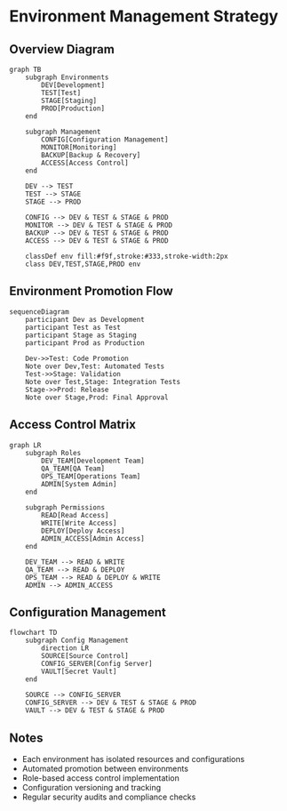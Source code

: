 # Environment Management Strategy

## Overview Diagram
```mermaid
graph TB
    subgraph Environments
        DEV[Development]
        TEST[Test]
        STAGE[Staging]
        PROD[Production]
    end
    
    subgraph Management
        CONFIG[Configuration Management]
        MONITOR[Monitoring]
        BACKUP[Backup & Recovery]
        ACCESS[Access Control]
    end

    DEV --> TEST
    TEST --> STAGE
    STAGE --> PROD
    
    CONFIG --> DEV & TEST & STAGE & PROD
    MONITOR --> DEV & TEST & STAGE & PROD
    BACKUP --> DEV & TEST & STAGE & PROD
    ACCESS --> DEV & TEST & STAGE & PROD

    classDef env fill:#f9f,stroke:#333,stroke-width:2px
    class DEV,TEST,STAGE,PROD env
```

## Environment Promotion Flow
```mermaid
sequenceDiagram
    participant Dev as Development
    participant Test as Test
    participant Stage as Staging
    participant Prod as Production
    
    Dev->>Test: Code Promotion
    Note over Dev,Test: Automated Tests
    Test->>Stage: Validation
    Note over Test,Stage: Integration Tests
    Stage->>Prod: Release
    Note over Stage,Prod: Final Approval
```

## Access Control Matrix
```mermaid
graph LR
    subgraph Roles
        DEV_TEAM[Development Team]
        QA_TEAM[QA Team]
        OPS_TEAM[Operations Team]
        ADMIN[System Admin]
    end
    
    subgraph Permissions
        READ[Read Access]
        WRITE[Write Access]
        DEPLOY[Deploy Access]
        ADMIN_ACCESS[Admin Access]
    end

    DEV_TEAM --> READ & WRITE
    QA_TEAM --> READ & DEPLOY
    OPS_TEAM --> READ & DEPLOY & WRITE
    ADMIN --> ADMIN_ACCESS
```

## Configuration Management
```mermaid
flowchart TD
    subgraph Config Management
        direction LR
        SOURCE[Source Control]
        CONFIG_SERVER[Config Server]
        VAULT[Secret Vault]
    end
    
    SOURCE --> CONFIG_SERVER
    CONFIG_SERVER --> DEV & TEST & STAGE & PROD
    VAULT --> DEV & TEST & STAGE & PROD
```

## Notes
- Each environment has isolated resources and configurations
- Automated promotion between environments
- Role-based access control implementation
- Configuration versioning and tracking
- Regular security audits and compliance checks